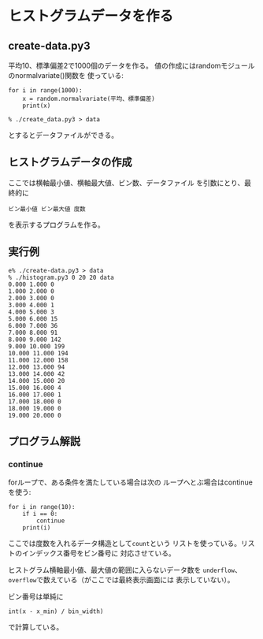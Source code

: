 # ヒストグラムデータを作る

## create-data.py3

平均10、標準偏差2で1000個のデータを作る。
値の作成にはrandomモジュールのnormalvariate()関数を
使っている:

```
for i in range(1000):
    x = random.normalvariate(平均、標準偏差)
    print(x)
```

```console
% ./create_data.py3 > data
```

とするとデータファイルができる。

## ヒストグラムデータの作成

ここでは横軸最小値、横軸最大値、ビン数、データファイル
を引数にとり、最終的に
```
ビン最小値 ビン最大値 度数
```
を表示するプログラムを作る。

## 実行例

```console
e% ./create-data.py3 > data
% ./histogram.py3 0 20 20 data
0.000 1.000 0
1.000 2.000 0
2.000 3.000 0
3.000 4.000 1
4.000 5.000 3
5.000 6.000 15
6.000 7.000 36
7.000 8.000 91
8.000 9.000 142
9.000 10.000 199
10.000 11.000 194
11.000 12.000 158
12.000 13.000 94
13.000 14.000 42
14.000 15.000 20
15.000 16.000 4
16.000 17.000 1
17.000 18.000 0
18.000 19.000 0
19.000 20.000 0
```

## プログラム解説

### continue

forループで、ある条件を満たしている場合は次の
ループへとぶ場合はcontinueを使う:

```
for i in range(10):
    if i == 0:
        continue
    print(i)
```

ここでは度数を入れるデータ構造として``count``という
リストを使っている。リストのインデックス番号をビン番号に
対応させている。

ヒストグラム横軸最小値、最大値の範囲に入らないデータ数を
``underflow``、``overflow``で数えている（がここでは最終表示画面には
表示していない）。

ビン番号は単純に
```
int(x - x_min) / bin_width)
```
で計算している。

